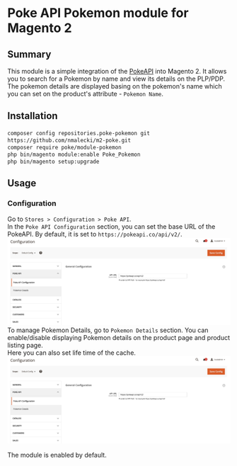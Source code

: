 # Poke API Pokemon module for Magento 2

## Summary
This module is a simple integration of the [PokeAPI](https://pokeapi.co/) into Magento 2. It allows you to search for a Pokemon by name and view its details on the PLP/PDP.
The pokemon details are displayed basing on the pokemon's name which you can set on the product's attribute - `Pokemon Name`.

## Installation
```
composer config repositories.poke-pokemon git https://github.com/nmalecki/m2-poke.git
composer require poke/module-pokemon
php bin/magento module:enable Poke_Pokemon
php bin/magento setup:upgrade
```
## Usage
### Configuration
Go to `Stores > Configuration > Poke API`.\
In the `Poke API Configuration` section, you can set the base URL of the PokeAPI. By default, it is set to `https://pokeapi.co/api/v2/`. \
![Poke API](https://raw.githubusercontent.com/nmalecki/m2-poke/main/docs/poke_api_config.png)
To manage Pokemon Details, go to `Pokemon Details` section. You can enable/disable displaying Pokemon details on the product page and product listing page.\
Here you can also set life time of the cache.
![Pokemon Details](https://raw.githubusercontent.com/nmalecki/m2-poke/main/docs/poke_api_config.png)

The module is enabled by default.
